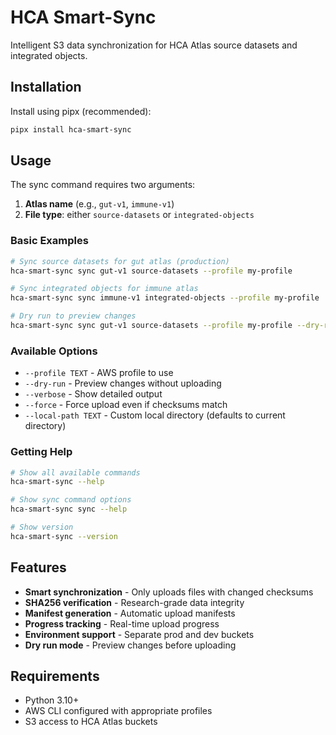 # HCA Smart-Sync

Intelligent S3 data synchronization for HCA Atlas source datasets and integrated objects.

## Installation

Install using pipx (recommended):

```bash
pipx install hca-smart-sync
```

## Usage

The sync command requires two arguments:

1. **Atlas name** (e.g., `gut-v1`, `immune-v1`)
2. **File type**: either `source-datasets` or `integrated-objects`

### Basic Examples

```bash
# Sync source datasets for gut atlas (production)
hca-smart-sync sync gut-v1 source-datasets --profile my-profile

# Sync integrated objects for immune atlas
hca-smart-sync sync immune-v1 integrated-objects --profile my-profile

# Dry run to preview changes
hca-smart-sync sync gut-v1 source-datasets --profile my-profile --dry-run

```

### Available Options

- `--profile TEXT` - AWS profile to use
- `--dry-run` - Preview changes without uploading
- `--verbose` - Show detailed output
- `--force` - Force upload even if checksums match
- `--local-path TEXT` - Custom local directory (defaults to current directory)

### Getting Help

```bash
# Show all available commands
hca-smart-sync --help

# Show sync command options
hca-smart-sync sync --help

# Show version
hca-smart-sync --version
```

## Features

- **Smart synchronization** - Only uploads files with changed checksums
- **SHA256 verification** - Research-grade data integrity
- **Manifest generation** - Automatic upload manifests
- **Progress tracking** - Real-time upload progress
- **Environment support** - Separate prod and dev buckets
- **Dry run mode** - Preview changes before uploading

## Requirements

- Python 3.10+
- AWS CLI configured with appropriate profiles
- S3 access to HCA Atlas buckets
